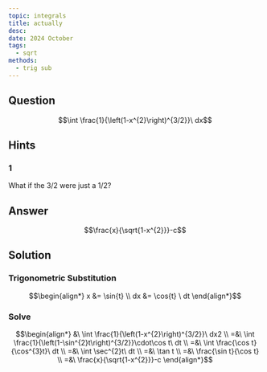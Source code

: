 ```yaml
---
topic: integrals
title: actually
desc: 
date: 2024 October
tags:
  - sqrt
methods:
  - trig sub
---
```



## Question
```math
\int \frac{1}{\left(1-x^{2}\right)^{3/2}}\ dx
```


## Hints

### 1
What if the $3/2$ were just a $1/2$?


## Answer
```math
\frac{x}{\sqrt{1-x^{2}}}-c
```


## Solution

### Trigonometric Substitution
```math
\begin{align*}
  x &= \sin{t}
  \\ dx &= \cos{t} \ dt
\end{align*}
```

### Solve
```math
\begin{align*}
  &\ \int \frac{1}{\left(1-x^{2}\right)^{3/2}}\ dx2
  \\ =&\ \int \frac{1}{\left(1-\sin^{2}t\right)^{3/2}}\cdot\cos t\ dt
  \\ =&\ \int \frac{\cos t}{\cos^{3}t}\ dt
  \\ =&\ \int \sec^{2}t\ dt
  \\ =&\ \tan t
  \\ =&\ \frac{\sin t}{\cos t}
  \\ =&\ \frac{x}{\sqrt{1-x^{2}}}-c
\end{align*}
```
